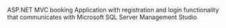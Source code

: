 ASP.NET MVC booking Application with registration and login functionality that communicates with Microsoft SQL Server Management Studio
